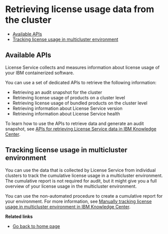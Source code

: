 # Retrieving license usage data from the cluster

* [Available APIs](#available-apis)
* [Tracking license usage in multicluster environment](#tracking-license-usage-in-multicluster-environment)

## Available APIs

License Service collects and measures information about license usage of your IBM containerized software.

You can use a set of dedicated APIs to retrieve the following information:

- Retrieving an audit snapshot for the cluster
- Retrieving license usage of products on a cluster level
- Retrieving license usage of bundled products on the cluster level
- Retrieving information about License Service version
- Retrieving information about License Service health

To learn how to use the APIs to retrieve data and generate an audit snapshot, see [APIs for retrieving License Service data in IBM Knowledge Center](https://www.ibm.com/support/knowledgecenter/SSHKN6/license-service/1.x.x/retrieving.html).

## Tracking license usage in multicluster environment

You can use the data that is collected by License Service from individual clusters to track the cumulative license usage in a multicluster environment. The cumulative report is not required for audit, but it might give you a full overview of your license usage in the multicluster environment.

You can use the non-automated procedure to create a cumulative report for your environment. For more information, see [Manually tracking license usage in multicluster environment in IBM Knowledge Center](https://www.ibm.com/support/knowledgecenter/SSHKN6/license-service/1.x.x/multicluster.html).

**Related links**
- [Go back to home page](../License_Service_main.md#documentation)